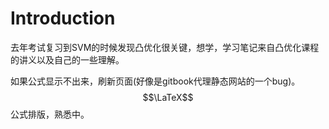 # Introduction

去年考试复习到SVM的时候发现凸优化很关键，想学，学习笔记来自凸优化课程的讲义以及自己的一些理解。

如果公式显示不出来，刷新页面(好像是gitbook代理静态网站的一个bug)。$$\LaTeX$$公式排版，熟悉中。